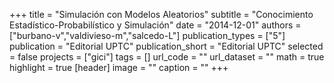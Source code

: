 +++
title = "Simulación con Modelos Aleatorios"
subtitle = "Conocimiento Estadístico-Probabilístico y Simulación"
date = "2014-12-01"
authors = ["burbano-v","valdivieso-m","salcedo-L"]
publication_types = ["5"]
publication = "Editorial UPTC"
publication_short = "Editorial UPTC"
selected = false
projects = ["gici"]
tags = []
url_code = ""
url_dataset = ""
math = true
highlight = true
[header]
image = ""
caption = ""
+++
